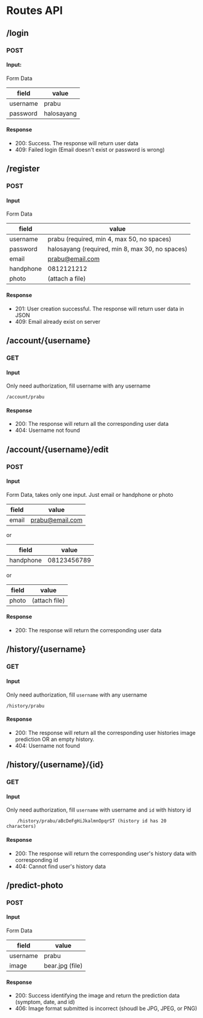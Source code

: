 # Routes API

## /login

### POST

#### Input:

Form Data

| field    | value      |
| -------- | ---------- |
| username | prabu      |
| password | halosayang |

#### Response

- 200: Success. The response will return user data
- 409: Failed login (Email doesn't exist or password is wrong)

## /register

### POST

#### Input

Form Data

| field     | value                                           |
| --------- | ----------------------------------------------- |
| username  | prabu (required, min 4, max 50, no spaces)      |
| password  | halosayang (required, min 8, max 30, no spaces) |
| email     | prabu@email.com                                 |
| handphone | 0812121212                                      |
| photo     | (attach a file)                                 |

#### Response

- 201: User creation successful. The response will return user data in JSON
- 409: Email already exist on server

## /account/{username}

### GET

#### Input

Only need authorization, fill username with any username

```
/account/prabu
```

#### Response

- 200: The response will return all the corresponding user data
- 404: Username not found

## /account/{username}/edit

### POST

#### Input

Form Data, takes only one input. Just email or handphone or photo

| field | value           |
| ----- | --------------- |
| email | prabu@email.com |

or

| field     | value       |
| --------- | ----------- |
| handphone | 08123456789 |

or

| field | value         |
| ----- | ------------- |
| photo | (attach file) |

#### Response

- 200: The response will return the corresponding user data

## /history/{username}

### GET

#### Input

Only need authorization, fill `username` with any username

```
/history/prabu
```

#### Response

- 200: The response will return all the corresponding user histories image prediction OR an empty history.
- 404: Username not found

## /history/{username}/{id}

### GET

#### Input

Only need authorization, fill `username` with username and `id` with history id

```
    /history/prabu/aBcDeFgHiJkalmnOpqrST (history id has 20 characters)
```

#### Response

- 200: The response will return the corresponding user's history data with corresponding id
- 404: Cannot find user's history data

## /predict-photo

### POST

#### Input

Form Data

| field    | value           |
| -------- | --------------- |
| username | prabu           |
| image    | bear.jpg (file) |

#### Response

- 200: Success identifying the image and return the prediction data (symptom, date, and id)
- 406: Image format submitted is incorrect (shoudl be JPG, JPEG, or PNG)
